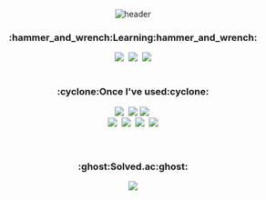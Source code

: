 <div align=center>
  
  ![header](https://capsule-render.vercel.app/api?type=waving&color=gradient&height=300&section=header&text=EMES-G&fontSize=90&animation=scalein)
  
  <h3>:hammer_and_wrench:Learning:hammer_and_wrench:</h3>
    <img src="https://img.shields.io/badge/c-%2300599C.svg?style=for-the-badge&logo=c&logoColor=white"/></a>&nbsp
    <img src="https://img.shields.io/badge/c++-%2300599C.svg?style=for-the-badge&logo=c%2B%2B&logoColor=white"/></a>&nbsp
    <img src="https://img.shields.io/badge/java-%23ED8B00.svg?style=for-the-badge&logo=java&logoColor=white"/></a><br><br>
    
  <h3>:cyclone:Once I've used:cyclone:</h3>
   <img src="https://img.shields.io/badge/python-3670A0?style=for-the-badge&logo=python&logoColor=ffdd54"/></a>&nbsp
   <img src="https://img.shields.io/badge/r-%23276DC3.svg?style=for-the-badge&logo=r&logoColor=white"/></a>
   <img src="https://img.shields.io/badge/javascript-%23323330.svg?style=for-the-badge&logo=javascript&logoColor=%23F7DF1E"/></a>&nbsp<br>
   <img src="https://img.shields.io/badge/html5-%23E34F26.svg?style=for-the-badge&logo=html5&logoColor=white"/></a>&nbsp
   <img src="https://img.shields.io/badge/css3-%231572B6.svg?style=for-the-badge&logo=css3&logoColor=white"/></a>&nbsp
   <img src="https://img.shields.io/badge/jquery-%230769AD.svg?style=for-the-badge&logo=jquery&logoColor=white"/></a>&nbsp
   <img src="https://img.shields.io/badge/node.js-6DA55F?style=for-the-badge&logo=node.js&logoColor=white"/></a><br><br><br>
   
  <h3>:ghost:Solved.ac:ghost:</h3>
   <img src="http://mazassumnida.wtf/api/v2/generate_badge?boj=wat5421"/></a>
   <!--<img src="http://mazandi.herokuapp.com/api?handle=wat5421&theme=warm"/><br><br><br>-->
  
  <!--<h3>:seedling:Github:seedling::</h3>-->
   <!--<img src="https://github-readme-stats.vercel.app/api/top-langs/?username=emes-g&langs_count=8"/></a>-->
   <!--<img src="https://github-readme-stats.vercel.app/api?username=emes-g"/></a>-->
 
<!--
**emes-g/emes-g** is a ✨ _special_ ✨ repository because its `README.md` (this file) appears on your GitHub profile.

Here are some ideas to get you started:

- 🔭 I’m currently working on ...
- 🌱 I’m currently learning ...
- 👯 I’m looking to collaborate on ...
- 🤔 I’m looking for help with ...
- 💬 Ask me about ...
- 📫 How to reach me: ...
- 😄 Pronouns: ...
- ⚡ Fun fact: ...
-->
